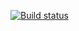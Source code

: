 [![Build status](https://ci.appveyor.com/api/projects/status/3wy592tvsddwyh3n?svg=true)](https://ci.appveyor.com/project/aleksandr2639/homework-async-await)
